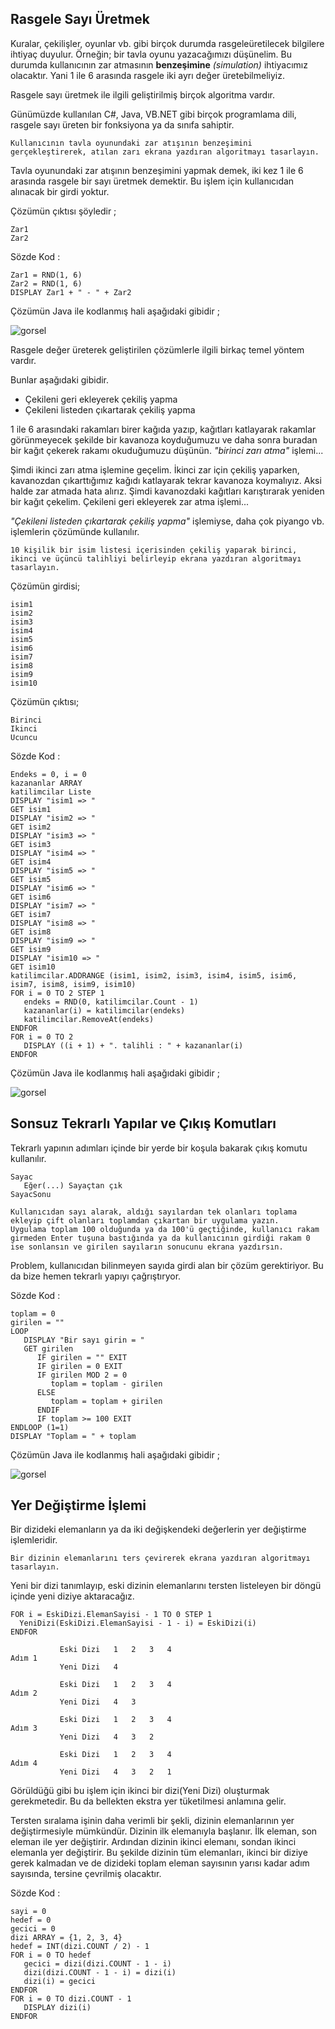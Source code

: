 ## Rasgele Sayı Üretmek

Kuralar, çekilişler, oyunlar vb. gibi birçok durumda rasgeleüretilecek bilgilere ihtiyaç duyulur. Örneğin; bir tavla oyunu yazacağımızı düşünelim. Bu durumda kullanıcının zar atmasının **benzeşimine** *(simulation)* ihtiyacımız olacaktır. Yani 1 ile 6 arasında rasgele iki ayrı değer üretebilmeliyiz.

Rasgele sayı üretmek ile ilgili geliştirilmiş birçok algoritma vardır. 

Günümüzde kullanılan C#, Java, VB.NET gibi birçok programlama dili, rasgele sayı üreten bir fonksiyona ya da sınıfa sahiptir.
```
Kullanıcının tavla oyunundaki zar atışının benzeşimini gerçekleştirerek, atılan zarı ekrana yazdıran algoritmayı tasarlayın.
```
Tavla oyunundaki zar atışının benzeşimini yapmak demek, iki kez 1 ile 6 arasında rasgele bir sayı üretmek demektir. Bu işlem için kullanıcıdan alınacak bir girdi yoktur.

Çözümün çıktısı şöyledir ;
```
Zar1
Zar2
```
Sözde Kod :
```
Zar1 = RND(1, 6)
Zar2 = RND(1, 6)
DISPLAY Zar1 + " - " + Zar2
```
Çözümün Java ile kodlanmış hali aşağıdaki gibidir ;

![gorsel](https://github.com/SenaOzcn/Algoritma/blob/MIT-License/Problem%20%C3%87%C3%B6z%C3%BCmleme%20Y%C3%B6ntemleri/Images/RasgeleSayi.png)

Rasgele değer üreterek geliştirilen çözümlerle ilgili birkaç temel yöntem vardır.

Bunlar aşağıdaki gibidir.

- Çekileni geri ekleyerek çekiliş yapma
- Çekileni listeden çıkartarak çekiliş yapma

1 ile 6 arasındaki rakamları birer kağıda yazıp, kağıtları katlayarak rakamlar görünmeyecek şekilde bir kavanoza koyduğumuzu ve daha sonra buradan bir kağıt çekerek rakamı okuduğumuzu düşünün. *"birinci zarı atma"* işlemi...

Şimdi ikinci zarı atma işlemine geçelim. İkinci zar için çekiliş yaparken, kavanozdan çıkarttığımız kağıdı katlayarak tekrar kavanoza koymalıyız. Aksi halde zar atmada hata alırız. Şimdi kavanozdaki kağıtları karıştırarak yeniden bir kağıt çekelim. Çekileni geri ekleyerek zar atma işlemi...

*"Çekileni listeden çıkartarak çekiliş yapma"* işlemiyse, daha çok piyango vb. işlemlerin çözümünde kullanılır.

```
10 kişilik bir isim listesi içerisinden çekiliş yaparak birinci, ikinci ve üçüncü talihliyi belirleyip ekrana yazdıran algoritmayı tasarlayın.
```
Çözümün girdisi;
```
isim1
isim2
isim3
isim4
isim5
isim6
isim7
isim8
isim9
isim10
```
Çözümün çıktısı;
```
Birinci
Ikinci
Ucuncu
```
Sözde Kod :
```
Endeks = 0, i = 0
kazananlar ARRAY
katilimcilar Liste
DISPLAY "isim1 => "
GET isim1
DISPLAY "isim2 => "
GET isim2
DISPLAY "isim3 => "
GET isim3
DISPLAY "isim4 => "
GET isim4
DISPLAY "isim5 => "
GET isim5
DISPLAY "isim6 => "
GET isim6
DISPLAY "isim7 => "
GET isim7
DISPLAY "isim8 => "
GET isim8
DISPLAY "isim9 => "
GET isim9
DISPLAY "isim10 => "
GET isim10
katilimcilar.ADDRANGE (isim1, isim2, isim3, isim4, isim5, isim6, isim7, isim8, isim9, isim10)
FOR i = 0 TO 2 STEP 1
   endeks = RND(0, katilimcilar.Count - 1)
   kazananlar(i) = katilimcilar(endeks)
   katilimcilar.RemoveAt(endeks)
ENDFOR
FOR i = 0 TO 2
   DISPLAY ((i + 1) + ". talihli : " + kazananlar(i)
ENDFOR
```
Çözümün Java ile kodlanmış hali aşağıdaki gibidir ;

![gorsel](https://github.com/SenaOzcn/Algoritma/blob/MIT-License/Problem%20%C3%87%C3%B6z%C3%BCmleme%20Y%C3%B6ntemleri/Images/Cekilis.png)

## Sonsuz Tekrarlı Yapılar ve Çıkış Komutları

Tekrarlı yapının adımları içinde bir yerde bir koşula bakarak çıkış komutu kullanılır.
```
Sayac
   Eğer(...) Sayaçtan çık
SayacSonu
```
```
Kullanıcıdan sayı alarak, aldığı sayılardan tek olanları toplama ekleyip çift olanları toplamdan çıkartan bir uygulama yazın.
Uygulama toplam 100 olduğunda ya da 100'ü geçtiğinde, kullanıcı rakam girmeden Enter tuşuna bastığında ya da kullanıcının girdiği rakam 0 ise sonlansın ve girilen sayıların sonucunu ekrana yazdırsın.
```
Problem, kullanıcıdan bilinmeyen sayıda girdi alan bir çözüm gerektiriyor. Bu da bize hemen tekrarlı yapıyı çağrıştıryor.

Sözde Kod :
```
toplam = 0
girilen = ""
LOOP
   DISPLAY "Bir sayı girin = "
   GET girilen
      IF girilen = "" EXIT
      IF girilen = 0 EXIT
      IF girilen MOD 2 = 0
         toplam = toplam - girilen
      ELSE
         toplam = toplam + girilen
      ENDIF
      IF toplam >= 100 EXIT
ENDLOOP (1=1)
DISPLAY "Toplam = " + toplam
```
Çözümün Java ile kodlanmış hali aşağıdaki gibidir ;

![gorsel](https://github.com/SenaOzcn/Algoritma/blob/MIT-License/Problem%20%C3%87%C3%B6z%C3%BCmleme%20Y%C3%B6ntemleri/Images/KosulluTekrarYapisi.png)

## Yer Değiştirme İşlemi

Bir dizideki elemanların ya da iki değişkendeki değerlerin yer değiştirme işlemleridir.

```
Bir dizinin elemanlarını ters çevirerek ekrana yazdıran algoritmayı tasarlayın.
```
Yeni bir dizi tanımlayıp, eski dizinin elemanlarını tersten listeleyen bir döngü içinde yeni diziye aktaracağız.
```
FOR i = EskiDizi.ElemanSayisi - 1 TO 0 STEP 1
  YeniDizi(EskiDizi.ElemanSayisi - 1 - i) = EskiDizi(i)
ENDFOR
```
```
           Eski Dizi   1   2   3   4
Adım 1
           Yeni Dizi   4
           
           Eski Dizi   1   2   3   4
Adım 2
           Yeni Dizi   4   3
           
           Eski Dizi   1   2   3   4
Adım 3
           Yeni Dizi   4   3   2
           
           Eski Dizi   1   2   3   4
Adım 4
           Yeni Dizi   4   3   2   1
```
Görüldüğü gibi bu işlem için ikinci bir dizi(Yeni Dizi) oluşturmak gerekmetedir. Bu da bellekten ekstra yer tüketilmesi anlamına gelir.

Tersten sıralama işinin daha verimli bir şekli, dizinin elemanlarının yer değiştirmesiyle mümkündür. Dizinin ilk elemanıyla başlanır. İlk eleman, son eleman ile yer değiştirir. Ardından dizinin ikinci elemanı, sondan ikinci elemanla yer değiştirir. Bu şekilde dizinin tüm elemanları, ikinci bir diziye gerek kalmadan ve de dizideki toplam eleman sayısının yarısı kadar adım sayısında, tersine çevrilmiş olacaktır.

Sözde Kod :
```
sayi = 0
hedef = 0
gecici = 0
dizi ARRAY = {1, 2, 3, 4}
hedef = INT(dizi.COUNT / 2) - 1
FOR i = 0 TO hedef
   gecici = dizi(dizi.COUNT - 1 - i)
   dizi(dizi.COUNT - 1 - i) = dizi(i)
   dizi(i) = gecici
ENDFOR
FOR i = 0 TO dizi.COUNT - 1
   DISPLAY dizi(i)
ENDFOR
```
